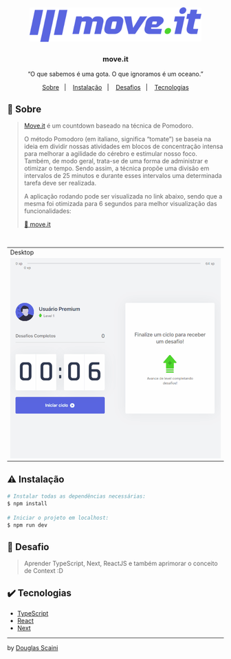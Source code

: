 <h1 align="center"><img src="./.github/logo.svg" width="400px"/></h1>

<h3 align="center">move.it</h3>

<p align="center">“O que sabemos é uma gota. O que ignoramos é um oceano.”</p>

<p align="center">
  <a href="#about">Sobre</a>&nbsp;&nbsp;&nbsp;|&nbsp;&nbsp;&nbsp;
  <a href="#install">Instalação</a>&nbsp;&nbsp;&nbsp;|&nbsp;&nbsp;&nbsp;
  <a href="#challenge">Desafios</a>&nbsp;&nbsp;&nbsp;|&nbsp;&nbsp;&nbsp;
  <a href="#technologies">Tecnologias</a>
</p>

## :speech_balloon: Sobre <a name="about"></a>

> [Move.it](https://douglas-move-it.vercel.app/) é um countdown baseado na técnica de Pomodoro.
>
> O método Pomodoro (em italiano, significa “tomate”) se baseia na ideia em dividir nossas atividades em blocos de concentração intensa para melhorar a agilidade do cérebro e estimular nosso foco. Também, de modo geral, trata-se de uma forma de administrar e otimizar o tempo. Sendo assim, a técnica propõe uma divisão em intervalos de 25 minutos e durante esses intervalos uma determinada tarefa deve ser realizada.
>
> A aplicação rodando pode ser visualizada no link abaixo, sendo que a mesma foi otimizada para 6 segundos para melhor visualização das funcionalidades:
>
> [🍅 move.it](https://douglas-move-it.vercel.app/)

<br />
<table>
  <tr>
    <td colspan="1">Desktop</td>
  </tr>
  <tr>
    <td><img src="./.github/gif.gif" width=1000px /></td></td>
  </tr>
</table>

## :warning: Instalação <a name="install"></a>

```bash
# Instalar todas as dependências necessárias:
$ npm install

# Iniciar o projeto em localhost:
$ npm run dev
```

## :triangular_flag_on_post: Desafio <a name="challenge"></a>

> Aprender TypeScript, Next, ReactJS e também aprimorar o conceito de Context :D

## :heavy_check_mark: Tecnologias <a name="technologies"></a>

- [TypeScript](https://www.typescriptlang.org/)
- [React](https://reactjs.org/)
- [Next](https://nextjs.org/)

---

by [Douglas Scaini](https://www.github.com/douglasscaini)
